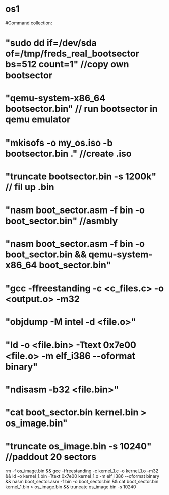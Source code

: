 # os1
#Command collection:
# "sudo dd if=/dev/sda of=/tmp/freds_real_bootsector bs=512 count=1" //copy own bootsector
# "qemu-system-x86_64 bootsector.bin" // run bootsector in qemu emulator
# "mkisofs -o my_os.iso -b bootsector.bin ." //create .iso
# "truncate bootsector.bin -s 1200k" // fil up .bin
# "nasm boot_sector.asm -f bin -o boot_sector.bin" //asmbly
# "nasm boot_sector.asm -f bin -o boot_sector.bin && qemu-system-x86_64 boot_sector.bin"
# "gcc -ffreestanding -c <c_files.c> -o <output.o> -m32
# "objdump -M intel -d <file.o>"
# "ld -o <file.bin> -Ttext 0x7e00 <file.o> -m elf_i386 --oformat binary"
# "ndisasm -b32 <file.bin>"
# "cat boot_sector.bin kernel.bin > os_image.bin"
# "truncate os_image.bin -s 10240" //paddout 20 sectors

rm -f os_image.bin && gcc -ffreestanding -c kernel_1.c -o kernel_1.o -m32 && 
ld -o kernel_1.bin -Ttext 0x7e00 kernel_1.o -m elf_i386 --oformat binary &&
nasm boot_sector.asm -f bin -o boot_sector.bin && cat boot_sector.bin kernel_1.bin > os_image.bin && 
truncate os_image.bin -s 10240
